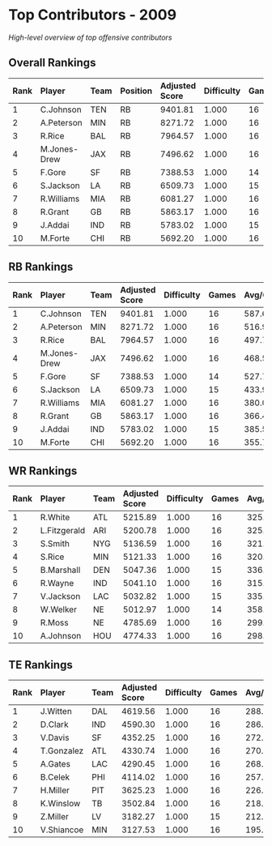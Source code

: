 # Top Contributors - 2009

*High-level overview of top offensive contributors*

## Overall Rankings

| Rank | Player       | Team | Position | Adjusted Score | Difficulty | Games | Avg/Game | Typical | Consistency | Trend      |
| :----| :------------| :----| :--------| :--------------| :----------| :-----| :--------| :-------| :-----------| :----------|
| 1    | C.Johnson    | TEN  | RB       | 9401.81        | 1.000      | 16    | 587.61   | 551.20  | 8/1/7       | Increasing |
| 2    | A.Peterson   | MIN  | RB       | 8271.72        | 1.000      | 16    | 516.98   | 481.44  | 8/1/7       | Decreasing |
| 3    | R.Rice       | BAL  | RB       | 7964.57        | 1.000      | 16    | 497.79   | 528.32  | 8/2/6       | Stable     |
| 4    | M.Jones-Drew | JAX  | RB       | 7496.62        | 1.000      | 16    | 468.54   | 440.46  | 8/2/6       | Decreasing |
| 5    | F.Gore       | SF   | RB       | 7388.53        | 1.000      | 14    | 527.75   | 554.65  | 6/3/5       | Decreasing |
| 6    | S.Jackson    | LA   | RB       | 6509.73        | 1.000      | 15    | 433.98   | 454.92  | 7/5/3       | Stable     |
| 7    | R.Williams   | MIA  | RB       | 6081.27        | 1.000      | 16    | 380.08   | 318.18  | 8/2/6       | Stable     |
| 8    | R.Grant      | GB   | RB       | 5863.17        | 1.000      | 16    | 366.45   | 340.77  | 8/3/5       | Stable     |
| 9    | J.Addai      | IND  | RB       | 5783.02        | 1.000      | 15    | 385.53   | 385.28  | 5/2/8       | Increasing |
| 10   | M.Forte      | CHI  | RB       | 5692.20        | 1.000      | 16    | 355.76   | 335.87  | 8/2/6       | Stable     |

## RB Rankings

| Rank | Player       | Team | Adjusted Score | Difficulty | Games | Avg/Game | Typical | Consistency | Trend      |
| :----| :------------| :----| :--------------| :----------| :-----| :--------| :-------| :-----------| :----------|
| 1    | C.Johnson    | TEN  | 9401.81        | 1.000      | 16    | 587.61   | 551.20  | 8/1/7       | Increasing |
| 2    | A.Peterson   | MIN  | 8271.72        | 1.000      | 16    | 516.98   | 481.44  | 8/1/7       | Decreasing |
| 3    | R.Rice       | BAL  | 7964.57        | 1.000      | 16    | 497.79   | 528.32  | 8/2/6       | Stable     |
| 4    | M.Jones-Drew | JAX  | 7496.62        | 1.000      | 16    | 468.54   | 440.46  | 8/2/6       | Decreasing |
| 5    | F.Gore       | SF   | 7388.53        | 1.000      | 14    | 527.75   | 554.65  | 6/3/5       | Decreasing |
| 6    | S.Jackson    | LA   | 6509.73        | 1.000      | 15    | 433.98   | 454.92  | 7/5/3       | Stable     |
| 7    | R.Williams   | MIA  | 6081.27        | 1.000      | 16    | 380.08   | 318.18  | 8/2/6       | Stable     |
| 8    | R.Grant      | GB   | 5863.17        | 1.000      | 16    | 366.45   | 340.77  | 8/3/5       | Stable     |
| 9    | J.Addai      | IND  | 5783.02        | 1.000      | 15    | 385.53   | 385.28  | 5/2/8       | Increasing |
| 10   | M.Forte      | CHI  | 5692.20        | 1.000      | 16    | 355.76   | 335.87  | 8/2/6       | Stable     |

## WR Rankings

| Rank | Player       | Team | Adjusted Score | Difficulty | Games | Avg/Game | Typical | Consistency | Trend      |
| :----| :------------| :----| :--------------| :----------| :-----| :--------| :-------| :-----------| :----------|
| 1    | R.White      | ATL  | 5215.89        | 1.000      | 16    | 325.99   | 318.24  | 8/0/8       | Increasing |
| 2    | L.Fitzgerald | ARI  | 5200.78        | 1.000      | 16    | 325.05   | 310.98  | 8/1/7       | Decreasing |
| 3    | S.Smith      | NYG  | 5136.59        | 1.000      | 16    | 321.04   | 294.95  | 8/3/5       | Stable     |
| 4    | S.Rice       | MIN  | 5121.33        | 1.000      | 16    | 320.08   | 304.31  | 8/1/7       | Increasing |
| 5    | B.Marshall   | DEN  | 5047.36        | 1.000      | 15    | 336.49   | 319.81  | 7/3/5       | Increasing |
| 6    | R.Wayne      | IND  | 5041.10        | 1.000      | 16    | 315.07   | 287.47  | 7/1/8       | Decreasing |
| 7    | V.Jackson    | LAC  | 5032.82        | 1.000      | 15    | 335.52   | 356.92  | 7/2/6       | Decreasing |
| 8    | W.Welker     | NE   | 5012.97        | 1.000      | 14    | 358.07   | 367.88  | 6/1/7       | Increasing |
| 9    | R.Moss       | NE   | 4785.69        | 1.000      | 16    | 299.11   | 271.95  | 7/1/8       | Stable     |
| 10   | A.Johnson    | HOU  | 4774.33        | 1.000      | 16    | 298.40   | 273.86  | 6/1/9       | Increasing |

## TE Rankings

| Rank | Player     | Team | Adjusted Score | Difficulty | Games | Avg/Game | Typical | Consistency | Trend      |
| :----| :----------| :----| :--------------| :----------| :-----| :--------| :-------| :-----------| :----------|
| 1    | J.Witten   | DAL  | 4619.56        | 1.000      | 16    | 288.72   | 250.73  | 8/2/6       | Increasing |
| 2    | D.Clark    | IND  | 4590.30        | 1.000      | 16    | 286.89   | 259.32  | 7/1/8       | Stable     |
| 3    | V.Davis    | SF   | 4352.25        | 1.000      | 16    | 272.02   | 206.46  | 8/1/7       | Stable     |
| 4    | T.Gonzalez | ATL  | 4330.74        | 1.000      | 16    | 270.67   | 281.67  | 9/1/6       | Stable     |
| 5    | A.Gates    | LAC  | 4290.45        | 1.000      | 16    | 268.15   | 257.55  | 7/3/6       | Stable     |
| 6    | B.Celek    | PHI  | 4114.02        | 1.000      | 16    | 257.13   | 219.62  | 6/3/7       | Stable     |
| 7    | H.Miller   | PIT  | 3625.23        | 1.000      | 16    | 226.58   | 184.62  | 8/1/7       | Stable     |
| 8    | K.Winslow  | TB   | 3502.84        | 1.000      | 16    | 218.93   | 205.76  | 8/1/7       | Increasing |
| 9    | Z.Miller   | LV   | 3182.27        | 1.000      | 15    | 212.15   | 244.23  | 7/2/6       | Increasing |
| 10   | V.Shiancoe | MIN  | 3127.53        | 1.000      | 16    | 195.47   | 184.29  | 7/2/7       | Stable     |

